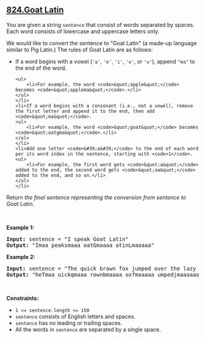 ## [824.Goat Latin](https://leetcode.com/problems/goat-latin/)
<p>You are given a string <code>sentence</code> that consist of words separated by spaces. Each word consists of lowercase and uppercase letters only.</p>

<p>We would like to convert the sentence to &quot;Goat Latin&quot; (a made-up language similar to Pig Latin.) The rules of Goat Latin are as follows:</p>

<ul>
	<li>If a word begins with a vowel (<code>&#39;a&#39;</code>, <code>&#39;e&#39;</code>, <code>&#39;i&#39;</code>, <code>&#39;o&#39;</code>, or <code>&#39;u&#39;</code>), append <code>&quot;ma&quot;</code> to the end of the word.

	<ul>
		<li>For example, the word <code>&quot;apple&quot;</code> becomes <code>&quot;applema&quot;</code>.</li>
	</ul>
	</li>
	<li>If a word begins with a consonant (i.e., not a vowel), remove the first letter and append it to the end, then add <code>&quot;ma&quot;</code>.
	<ul>
		<li>For example, the word <code>&quot;goat&quot;</code> becomes <code>&quot;oatgma&quot;</code>.</li>
	</ul>
	</li>
	<li>Add one letter <code>&#39;a&#39;</code> to the end of each word per its word index in the sentence, starting with <code>1</code>.
	<ul>
		<li>For example, the first word gets <code>&quot;a&quot;</code> added to the end, the second word gets <code>&quot;aa&quot;</code> added to the end, and so on.</li>
	</ul>
	</li>
</ul>

<p>Return<em> the final sentence representing the conversion from sentence to Goat Latin</em>.</p>

<p>&nbsp;</p>
<p><strong class="example">Example 1:</strong></p>
<pre><strong>Input:</strong> sentence = "I speak Goat Latin"
<strong>Output:</strong> "Imaa peaksmaaa oatGmaaaa atinLmaaaaa"
</pre><p><strong class="example">Example 2:</strong></p>
<pre><strong>Input:</strong> sentence = "The quick brown fox jumped over the lazy dog"
<strong>Output:</strong> "heTmaa uickqmaaa rownbmaaaa oxfmaaaaa umpedjmaaaaaa overmaaaaaaa hetmaaaaaaaa azylmaaaaaaaaa ogdmaaaaaaaaaa"
</pre>
<p>&nbsp;</p>
<p><strong>Constraints:</strong></p>

<ul>
	<li><code>1 &lt;= sentence.length &lt;= 150</code></li>
	<li><code>sentence</code> consists of English letters and spaces.</li>
	<li><code>sentence</code> has no leading or trailing spaces.</li>
	<li>All the words in <code>sentence</code> are separated by a single space.</li>
</ul>

